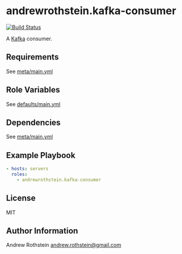 andrewrothstein.kafka-consumer
=========
[![Build Status](https://travis-ci.org/andrewrothstein/ansible-kafka-consumer.svg?branch=master)](https://travis-ci.org/andrewrothstein/ansible-kafka-consumer)

A [Kafka](https://kafka.apache.org/) consumer.

Requirements
------------

See [meta/main.yml](meta/main.yml)

Role Variables
--------------

See [defaults/main.yml](defaults/main.yml)

Dependencies
------------

See [meta/main.yml](meta/main.yml)

Example Playbook
----------------
```yml
- hosts: servers
  roles:
    - andrewrothstein.kafka-consumer
```

License
-------

MIT

Author Information
------------------

Andrew Rothstein <andrew.rothstein@gmail.com>
